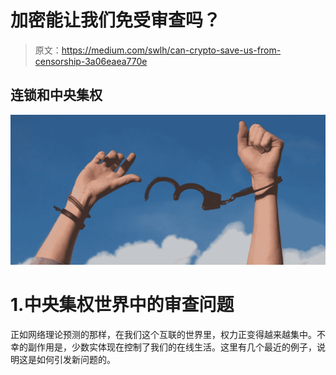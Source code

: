 # 加密能让我们免受审查吗？

> 原文：<https://medium.com/swlh/can-crypto-save-us-from-censorship-3a06eaea770e>

## 连锁和中央集权

![](img/e76ee65f0d6ec580bb7f3e0c3ca9b731.png)

# 1.中央集权世界中的审查问题

正如网络理论预测的那样，在我们这个互联的世界里，权力正变得越来越集中。不幸的副作用是，少数实体现在控制了我们的在线生活。这里有几个最近的例子，说明这是如何引发新问题的。
